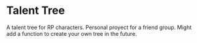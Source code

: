 # Talent Tree

A talent tree for RP characters. Personal proyect for a friend group. Might add a function to create your own tree in the future.
